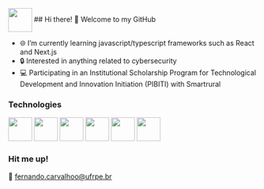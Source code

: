   <img src="https://cdn.jsdelivr.net/gh/devicons/devicon@latest/icons/github/github-original.svg" width="48" height="48" style="vertical-align: middle;" />
  <span></span>
  ## Hi there! 👋 Welcome to my GitHub


- 🌐 I’m currently learning javascript/typescript frameworks such as React and Next.js
- 🔒 Interested in anything related to cybersecurity
- 💻 Participating in an Institutional Scholarship Program for Technological Development and Innovation Initiation (PIBITI) with Smartrural

### Technologies
<p>
  <img src="https://cdn.jsdelivr.net/gh/devicons/devicon@latest/icons/python/python-original.svg" width="48" height="48" />
  <img src="https://cdn.jsdelivr.net/gh/devicons/devicon@latest/icons/debian/debian-original.svg" width="48" height="48" />
  <img src="https://cdn.jsdelivr.net/gh/devicons/devicon@latest/icons/react/react-original.svg" width="48" height="48" />
  <img src="https://cdn.jsdelivr.net/gh/devicons/devicon@latest/icons/bootstrap/bootstrap-original.svg" height="48" width="48"/>
  <img src="https://cdn.jsdelivr.net/gh/devicons/devicon@latest/icons/git/git-original.svg" width="48" height="48" />
  <img src="https://cdn.jsdelivr.net/gh/devicons/devicon@latest/icons/windows11/windows11-original.svg" height="48" width="48"/>
</p>

### Hit me up!
📧 fernando.carvalhoo@ufrpe.br
